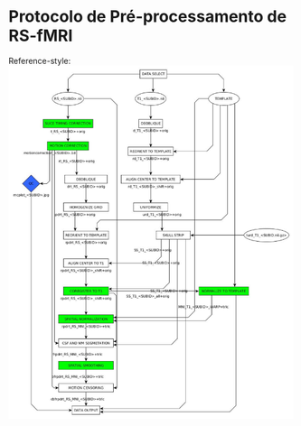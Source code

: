 
# Protocolo de Pré-processamento de RS-fMRI

Reference-style:
![Etapas do protocolo][chart]

[chart]: images/flowchart.jpg "Etapas do protocolo"
